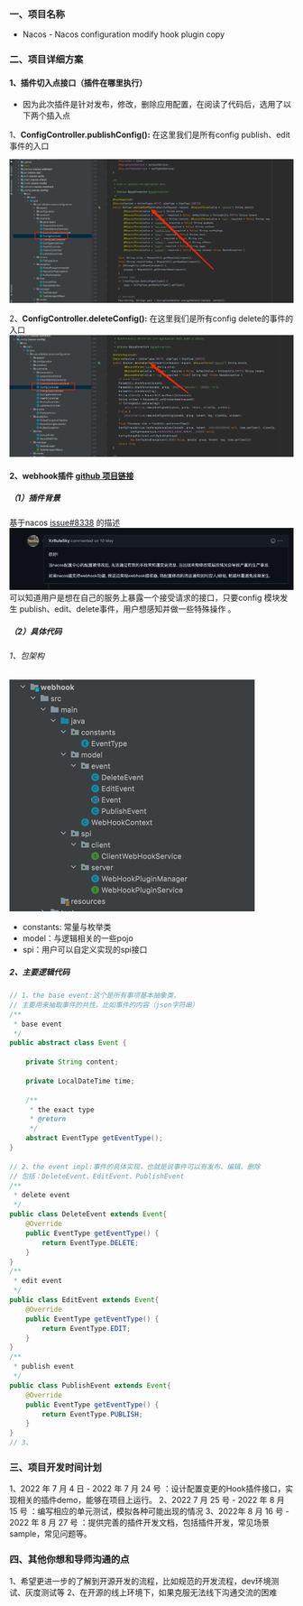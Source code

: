### 一、项目名称
- Nacos - Nacos configuration modify hook plugin copy
### 二、项目详细方案

#### 1、插件切入点接口（插件在哪里执行）

- 因为此次插件是针对发布，修改，删除应用配置，在阅读了代码后，选用了以下两个插入点

1、**ConfigController.publishConfig():** 在这里我们是所有config publish、edit事件的入口

![img_1.png](doc/img/img_1.png)

2、**ConfigController.deleteConfig():** 在这里我们是所有config delete的事件的入口
![img_2.png](doc/img/img_2.png)


#### 2、webhook插件 [github 项目链接](https://github.com/Florence-y/plugin/tree/master/webhook)
##### （1）插件背景
基于nacos [issue#8338](https://github.com/alibaba/nacos/issues/8338) 的描述
![img.png](doc/img/img.png)
可以知道用户是想在自己的服务上暴露一个接受请求的接口，只要config 模块发生 publish、edit、delete事件，用户想感知并做一些特殊操作
。
##### （2）具体代码
###### 1、包架构
![img.png](img.png)

- constants: 常量与枚举类
- model：与逻辑相关的一些pojo
- spi：用户可以自定义实现的spi接口

##### 2、主要逻辑代码

```java
// 1、the base event:这个是所有事项基本抽象类，
// 主要用来抽取事件的共性，比如事件的内容（json字符串）
/**
 * base event
 */
public abstract class Event {

    private String content;

    private LocalDateTime time;

    /**
     * the exact type
     * @return
     */
    abstract EventType getEventType();
}

// 2、the event impl:事件的具体实现，也就是说事件可以有发布、编辑、删除
// 包括：DeleteEvent、EditEvent、PublishEvent
/**
 * delete event
 */
public class DeleteEvent extends Event{
    @Override
    public EventType getEventType() {
        return EventType.DELETE;
    }
}
/**
 * edit event
 */
public class EditEvent extends Event{
    @Override
    public EventType getEventType() {
        return EventType.EDIT;
    }
}
/**
 * publish event
 */
public class PublishEvent extends Event{
    @Override
    public EventType getEventType() {
        return EventType.PUBLISH;
    }
}
// 3、
```





### 三、项目开发时间计划

1、2022 年 7 月 4 日 - 2022 年 7 月 24 号 ：设计配置变更的Hook插件接口，实现相关的插件demo，能够在项目上运行。
2、2022 7 月 25 号 - 2022 年 8 月 15 号 ：编写相应的单元测试，模拟各种可能出现的情况
3、2022年 8 月 16 号 - 2022 年 8 月 27 号 ：提供完善的插件开发文档，包括插件开发，常见场景sample，常见问题等。
### 四、其他你想和导师沟通的点
1、希望更进一步的了解到开源开发的流程，比如规范的开发流程，dev环境测试、灰度测试等
2、在开源的线上环境下，如果克服无法线下沟通交流的困难
